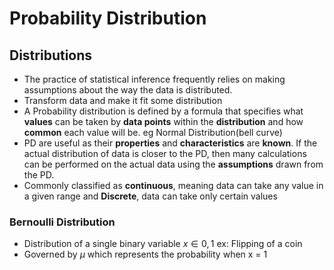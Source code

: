 # Probability Distribution




 
 
 ## Distributions

- The practice of statistical inference frequently relies on making assumptions about the way the data is distributed.
- Transform data and make it fit some distribution
- A Probability distribution is defined by a formula that specifies what **values** can be taken by **data points** within the **distribution** and how **common** each value will be. eg Normal Distribution(bell curve)
- PD are useful as their **properties** and **characteristics** are **known**. If the actual distribution of data is closer to the PD, then many calculations can be performed on the actual data using the **assumptions** drawn from the PD.
- Commonly classified as **continuous**, meaning data can take any value in a given range and **Discrete**, data can take only certain values


 ### Bernoulli Distribution
 
 - Distribution of a single binary variable $x \in {0,1}$ ex: Flipping of a coin
 - Governed by $\mu$ which represents the probability when x = 1
  